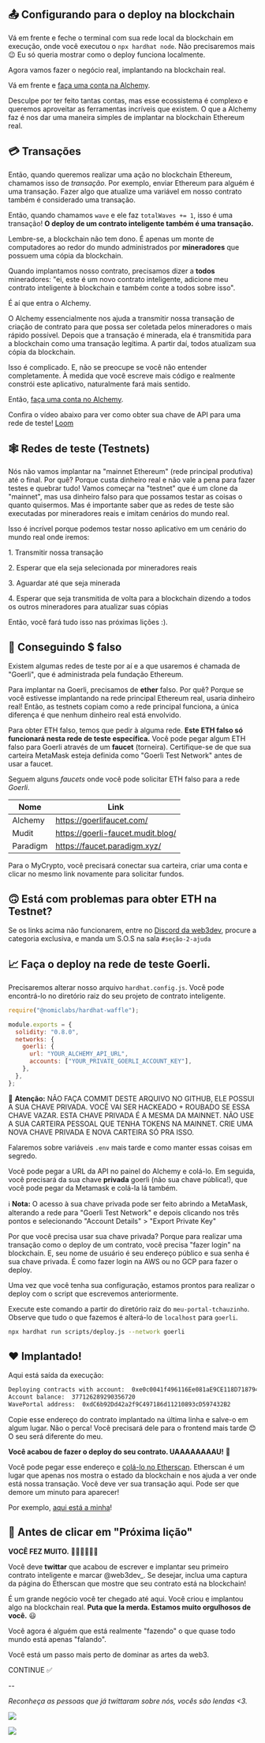 📤 Configurando para o deploy na blockchain
-----------------------------------------

Vá em frente e feche o terminal com sua rede local da blockchain em execução, onde você executou o `npx hardhat node`. Não precisaremos mais 😉 Eu só queria mostrar como o deploy funciona localmente.

Agora vamos fazer o negócio real, implantando na blockchain real.

Vá em frente e [faça uma conta na Alchemy](https://alchemy.com/?r=jQ3MDMxMzUyMDU3N).

Desculpe por ter feito tantas contas, mas esse ecossistema é complexo e queremos aproveitar as ferramentas incríveis que existem. O que a Alchemy faz é nos dar uma maneira simples de implantar na blockchain Ethereum real.

💳 Transações
---------------

Então, quando queremos realizar uma ação no blockchain Ethereum, chamamos isso de *transação*. Por exemplo, enviar Ethereum para alguém é uma transação. Fazer algo que atualize uma variável em nosso contrato também é considerado uma transação.

Então, quando chamamos `wave` e ele faz `totalWaves += 1`, isso é uma transação! **O deploy de um contrato inteligente também é uma transação.**

Lembre-se, a blockchain não tem dono. É apenas um monte de computadores ao redor do mundo administrados por **mineradores** que possuem uma cópia da blockchain.

Quando implantamos nosso contrato, precisamos dizer a **todos** mineradores: "ei, este é um novo contrato inteligente, adicione meu contrato inteligente à blockchain e também conte a todos sobre isso".

É aí que entra o Alchemy.

O Alchemy essencialmente nos ajuda a transmitir nossa transação de criação de contrato para que possa ser coletada pelos mineradores o mais rápido possível. Depois que a transação é minerada, ela é transmitida para a blockchain como uma transação legítima. A partir daí, todos atualizam sua cópia da blockchain.

Isso é complicado. E, não se preocupe se você não entender completamente. À medida que você escreve mais código e realmente constrói este aplicativo, naturalmente fará mais sentido.

Então, [faça uma conta no Alchemy](https://alchemy.com/?r=jQ3MDMxMzUyMDU3N).

Confira o vídeo abaixo para ver como obter sua chave de API para uma rede de teste!
[Loom](https://www.loom.com/share/35aabe54c3294ef88145a03c311f1933)

🕸️ Redes de teste (Testnets)
------------

Nós não vamos implantar na "mainnet Ethereum" (rede principal produtiva) até o final. Por quê? Porque custa dinheiro real e não vale a pena para fazer testes e quebrar tudo! Vamos começar na "testnet" que é um clone da "mainnet", mas usa dinheiro falso para que possamos testar as coisas o quanto quisermos. Mas é importante saber que as redes de teste são executadas por mineradores reais e imitam cenários do mundo real.

Isso é incrível porque podemos testar nosso aplicativo em um cenário do mundo real onde iremos:

1\. Transmitir nossa transação

2\. Esperar que ela seja selecionada por mineradores reais

3\. Aguardar até que seja minerada

4\. Esperar que seja transmitida de volta para a blockchain dizendo a todos os outros mineradores para atualizar suas cópias

Então, você fará tudo isso nas próximas lições :).

🤑 Conseguindo $ falso
------------------------

Existem algumas redes de teste por aí e a que usaremos é chamada de "Goerli", que é administrada pela fundação Ethereum.

Para implantar na Goerli, precisamos de **ether** falso. Por quê? Porque se você estivesse implantando na rede principal Ethereum real, usaria dinheiro real! Então, as testnets copiam como a rede principal funciona, a única diferença é que nenhum dinheiro real está envolvido.

Para obter ETH falso, temos que pedir à alguma rede. **Este ETH falso só funcionará nesta rede de teste específica.** Você pode pegar algum ETH falso para Goerli através de um **faucet** (torneira). Certifique-se de que sua carteira MetaMask esteja definida como "Goerli Test Network" antes de usar a faucet.

Seguem alguns _faucets_ onde você pode solicitar ETH falso para a rede _Goerli_.

| Nome | Link
| ---------------- | --------------------------
| Alchemy | https://goerlifaucet.com/ 
| Mudit | https://goerli-faucet.mudit.blog/ 
| Paradigm | https://faucet.paradigm.xyz/ 

Para o MyCrypto, você precisará conectar sua carteira, criar uma conta e clicar no mesmo link novamente para solicitar fundos.

🙃 Está com problemas para obter ETH na Testnet?
-----------------------------------

Se os links acima não funcionarem, entre no [Discord da web3dev](https://discord.web3dev.com.br/), procure a categoria exclusiva, e manda um S.O.S na sala `#seção-2-ajuda`

📈 Faça o deploy na rede de teste Goerli.
----------------------------------

Precisaremos alterar nosso arquivo `hardhat.config.js`. Você pode encontrá-lo no diretório raiz do seu projeto de contrato inteligente.

```javascript
require("@nomiclabs/hardhat-waffle");

module.exports = {
  solidity: "0.8.0",
  networks: {
    goerli: {
      url: "YOUR_ALCHEMY_API_URL",
      accounts: ["YOUR_PRIVATE_GOERLI_ACCOUNT_KEY"],
    },
  },
};
```

🚨 **Atenção:** NÃO FAÇA COMMIT DESTE ARQUIVO NO GITHUB, ELE POSSUI A SUA CHAVE PRIVADA. VOCÊ VAI SER HACKEADO + ROUBADO SE ESSA CHAVE VAZAR. ESTA CHAVE PRIVADA É A MESMA DA MAINNET. NÃO USE A SUA CARTEIRA PESSOAL QUE TENHA TOKENS NA MAINNET. CRIE UMA NOVA CHAVE PRIVADA E NOVA CARTEIRA SÓ PRA ISSO.

Falaremos sobre variáveis `.env` mais tarde e como manter essas coisas em segredo.

Você pode pegar a URL da API no painel do Alchemy e colá-lo. Em seguida, você precisará da sua chave **privada** goerli (não sua chave pública!), que você pode pegar da Metamask e colá-la lá também.

ℹ️ **Nota:** O acesso à sua chave privada pode ser feito abrindo a MetaMask, alterando a rede para "Goerli Test Network" e depois clicando nos três pontos e selecionando "Account Details" > "Export Private Key"

Por que você precisa usar sua chave privada? Porque para realizar uma transação como o deploy de um contrato, você precisa "fazer login" na blockchain. E, seu nome de usuário é seu endereço público e sua senha é sua chave privada. É como fazer login na AWS ou no GCP para fazer o deploy.

Uma vez que você tenha sua configuração, estamos prontos para realizar o deploy com o script que escrevemos anteriormente.

Execute este comando a partir do diretório raiz do `meu-portal-tchauzinho`. Observe que tudo o que fazemos é alterá-lo de `localhost` para `goerli`.

```bash
npx hardhat run scripts/deploy.js --network goerli
```

❤️ Implantado!
-------------

Aqui está saída da execução:

```bash
Deploying contracts with account:  0xe0c0041f496116Ee081aE9CE118D718794628654
Account balance:  377126289290356720
WavePortal address:  0xdC6b92Dd42a2f9C497186d11210893cD597432B2
```

Copie esse endereço do contrato implantado na última linha e salve-o em algum lugar. Não o perca! Você precisará dele para o frontend mais tarde 😊 O seu será diferente do meu.

**Você acabou de fazer o deploy do seu contrato. UAAAAAAAAU!** 🤩

Você pode pegar esse endereço e [colá-lo no Etherscan](https://goerli.etherscan.io/). Etherscan é um lugar que apenas nos mostra o estado da blockchain e nos ajuda a ver onde está nossa transação. Você deve ver sua transação aqui. Pode ser que demore um minuto para aparecer!

Por exemplo, [aqui está a minha](https://goerli.etherscan.io/address/0xdc6b92dd42a2f9c497186d11210893cd597432b2)!

🚨 Antes de clicar em "Próxima lição"
----------------------------------

**VOCÊ FEZ MUITO.** 👏🏼👏🏼👏🏼

Você deve **twittar** que acabou de escrever e implantar seu primeiro contrato inteligente e marcar @web3dev_. Se desejar, inclua uma captura da página do Etherscan que mostre que seu contrato está na blockchain!

É um grande negócio você ter chegado até aqui. Você criou e implantou algo na blockchain real. **Puta que la merda. Estamos muito orgulhosos de você.** 😃

Você agora é alguém que está realmente "fazendo" o que quase todo mundo está apenas "falando".

Você está um passo mais perto de dominar as artes da web3.

CONTINUE ✅

--

*Reconheça as pessoas que já twittaram sobre nós, vocês são lendas <3.*

![](https://i.imgur.com/qXzAAY2.png)

![](https://i.imgur.com/9OWqnaE.png)
